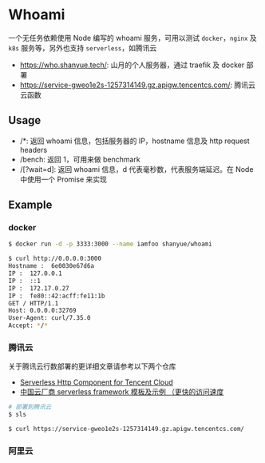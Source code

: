 # Whoami

一个无任务依赖使用 Node 编写的 whoami 服务，可用以测试 `docker`，`nginx` 及 `k8s` 服务等，另外也支持 `serverless`，如腾讯云

+ <https://who.shanyue.tech/>: 山月的个人服务器，通过 traefik 及 docker 部署
+ <https://service-gweo1e2s-1257314149.gz.apigw.tencentcs.com/>: 腾讯云云函数

## Usage

+ /*: 返回 whoami 信息，包括服务器的 IP，hostname 信息及 http request headers
+ /bench: 返回 1，可用来做 benchmark
+ /[?wait=d]: 返回 whoami 信息，d 代表毫秒数，代表服务端延迟。在 Node 中使用一个 Promise 来实现

## Example

### docker

``` bash
$ docker run -d -p 3333:3000 --name iamfoo shanyue/whoami

$ curl http://0.0.0.0:3000
Hostname :  6e0030e67d6a
IP :  127.0.0.1
IP :  ::1
IP :  172.17.0.27
IP :  fe80::42:acff:fe11:1b
GET / HTTP/1.1
Host: 0.0.0.0:32769
User-Agent: curl/7.35.0
Accept: */*
```

### 腾讯云

关于腾讯云行数部署的更详细文章请参考以下两个仓库

+ [Serverless Http Component for Tencent Cloud](https://github.com/shfshanyue/serverless-http)
+ [中国云厂商 serverless framework 模板及示例 （更快的访问速度](https://github.com/shfshanyue/serverless-template-zh)

``` bash
# 部署到腾讯云
$ sls

$ curl https://service-gweo1e2s-1257314149.gz.apigw.tencentcs.com/
```

### 阿里云

``` bash
```